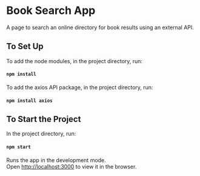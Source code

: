 # Book Search App

A page to search an online directory for book results using an external API.

## To Set Up

To add the node modules, in the project directory, run:

#### `npm install`

To add the axios API package, in the project directory, run:

#### `npm install axios`


## To Start the Project

In the project directory, run:

#### `npm start`

Runs the app in the development mode.\
Open [http://localhost:3000](http://localhost:3000) to view it in the browser.
